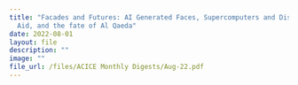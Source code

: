 ```yaml
---
title: "Facades and Futures: AI Generated Faces, Supercomputers and Disaster
  Aid, and the fate of Al Qaeda"
date: 2022-08-01
layout: file
description: ""
image: ""
file_url: /files/ACICE Monthly Digests/Aug-22.pdf
---
```

